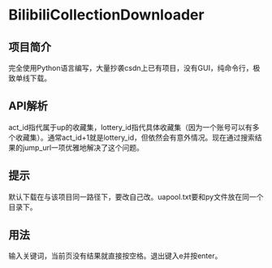 # BilibiliCollectionDownloader
## 项目简介
完全使用Python语言编写，大量抄袭csdn上已有项目，没有GUI，纯命令行，极致单线下载。
## API解析
act_id指代属于up的收藏集，lottery_id指代具体收藏集（因为一个账号可以有多个收藏集）。通常act_id+1就是lottery_id，但依然会有意外情况。现在通过搜索结果的jump_url一项优雅地解决了这个问题。
## 提示
默认下载在与该项目同一路径下，要改自己改。uapool.txt要和py文件放在同一个目录下。
## 用法
输入关键词，当前页没有结果就直接按空格。退出键入e并按enter。